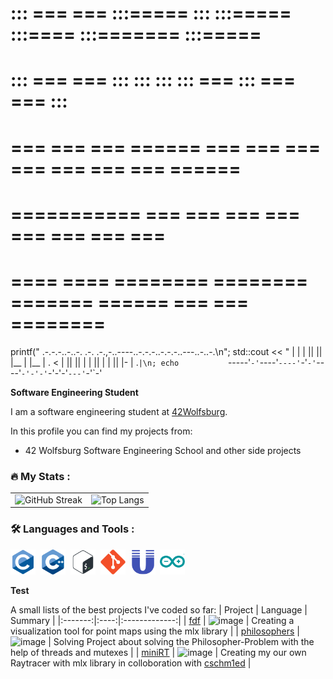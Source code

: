 

#   :::  ===  === :::===== :::      :::===== :::====  :::=======  :::=====
#   :::  ===  === :::      :::      :::      :::  === ::: === === :::     
#   ===  ===  === ======   ===      ===      ===  === === === === ======  
#    ===========  ===      ===      ===      ===  === ===     === ===     
#     ==== ====   ======== ========  =======  ======  ===     === ========
               


printf("        .-.-.-..-..-.   .-.   .-.,-..----..-.-.-..-.-.-..---..-..-.\n";
std::cout << "  | | | || || |__ | |__ | . < | || || | | || | | || |- | .` |\n;
echo            `-----'`-'`----'`----'`-'`-'`----'`-'-'-'`-'-'-'`---'`-'`-'                                                  

**Software Engineering Student**

I am a software engineering student at [42Wolfsburg](https://42wolfsburg.de).

In this profile you can find my projects from:
  * 42 Wolfsburg Software Engineering School and other side projects

### :fire: My Stats :
<!--
![GitHub Streak](http://github-readme-streak-stats.herokuapp.com?user=NULL-Term1nat0r&theme=merko&mode=weekly&card_width=400)
![Top Langs](https://github-readme-stats.vercel.app/api/top-langs/?username=NULL-Term1nat0r&layout=compact&theme=vision-friendly-dark)
-->
<table>
  <tr>
    <td>
      <img src="http://github-readme-streak-stats.herokuapp.com?user=NULL-Term1nat0r&theme=merko&mode=weekly&card_width=400" alt="GitHub Streak" />
    </td>
    <td>
      <img src="https://github-readme-stats.vercel.app/api/top-langs/?username=NULL-Term1nat0r&layout=compact&theme=vision-friendly-dark" alt="Top Langs" />
    </td>
  </tr>
</table>

<!--
![NULL-Term1nat0r's Stats](https://github-readme-stats.vercel.app/api?username=NULL-Term1nat0r&theme=vue-dark&show_icons=true&hide_border=true&count_private=true)
![NULL-Term1nat0r's Streak](https://github-readme-streak-stats.herokuapp.com/?user=NULL-Term1nat0r&theme=vue-dark&hide_border=true)
![NULL-Term1nat0r's Top Languages](https://github-readme-stats.vercel.app/api/top-langs/?username=NULL-Term1nat0r&theme=vue-dark&show_icons=true&hide_border=true&layout=compact)
-->





### :hammer_and_wrench: Languages and Tools :
<div>
  <img src="https://github.com/devicons/devicon/blob/master/icons/c/c-original.svg" title="C" alt="Java" width="40" height="40"/>&nbsp;
  <img src="https://github.com/devicons/devicon/blob/master/icons/cplusplus/cplusplus-original.svg" title="C++" alt="Java" width="40" height="40"/>&nbsp;
  <img src="https://github.com/devicons/devicon/blob/master/icons/bash/bash-original.svg" title="Bash" alt="Bash" width="40" height="40"/>&nbsp;
  <img src="https://github.com/devicons/devicon/blob/master/icons/git/git-original.svg" title="Git" alt="Git" width="40" height="40"/>&nbsp;
  <img src="https://github.com/devicons/devicon/blob/master/icons/unix/unix-original.svg" title="Unix" alt="Unix width="40" height="40"/>&nbsp;
  <img src="https://github.com/devicons/devicon/blob/master/icons/arduino/arduino-original.svg" title="Arduino" alt="Arduino" width="40" height="40"/>&nbsp;
  

</div>

**Test**

A small lists of the best projects I've coded so far:
| Project | Language | Summary |
|:-------:|:----:|:-------------:|
| [fdf](https://github.com/NULL-Term1nat0r/FdF) | ![image](https://img.shields.io/badge/C-00599C?style=for-thebadge&logo=c&logoColor=white) | Creating a visualization tool for point maps using the mlx library | 
| [philosophers](https://github.com/NULL-Term1nat0r/Philosohpers.git) | ![image](https://img.shields.io/badge/C-00599C?style=for-thebadge&logo=c&logoColor=white) | Solving Project about solving the Philosopher-Problem with the help of threads and mutexes | 
| [miniRT](https://github.com/NULL-Term1nat0r/miniRT.git) | ![image](https://img.shields.io/badge/C-00599C?style=for-thebadge&logo=c&logoColor=white) | Creating my our own Raytracer with  mlx library in colloboration with [cschm1ed](https://github.com/cschm1ed) | 




<!--
**NULL-Term1nat0r/NULL-Term1nat0r** is a ✨ _special_ ✨ repository because its `README.md` (this file) appears on your GitHub profile.

Here are some ideas to get you started:

- 🔭 I’m currently working on ...
- 🌱 I’m currently learning ...
- 👯 I’m looking to collaborate on ...
- 🤔 I’m looking for help with ...
- 💬 Ask me about ...
- 📫 How to reach me: ...
- 😄 Pronouns: ...
- ⚡ Fun fact: ...
-->
